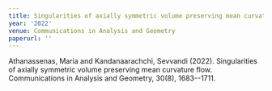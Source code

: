 ```yaml
---
title: Singularities of axially symmetric volume preserving mean curvature flow
year: '2022'
venue: Communications in Analysis and Geometry
paperurl: ''
---
```

Athanassenas, Maria and Kandanaarachchi, Sevvandi (2022). Singularities of axially symmetric volume preserving mean curvature flow. Communications in Analysis and Geometry, 30(8), 1683--1711.

